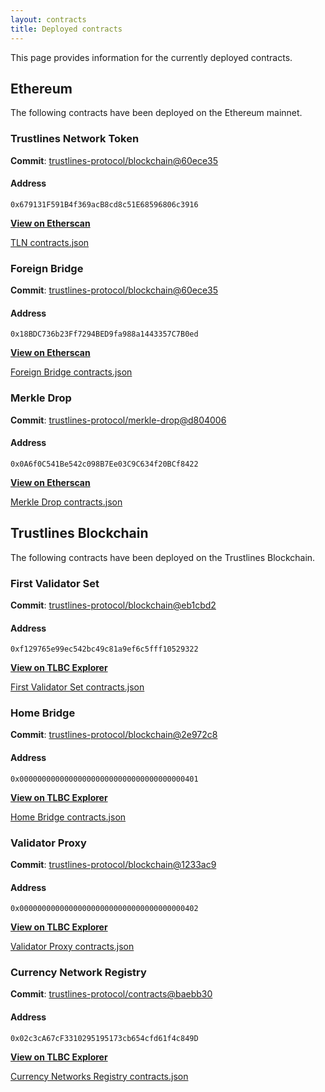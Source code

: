 ```yaml
---
layout: contracts
title: Deployed contracts
---
```


This page provides information for the currently deployed contracts.

## Ethereum

The following contracts have been deployed on the Ethereum mainnet.

### Trustlines Network Token

**Commit**: [trustlines-protocol/blockchain@60ece35](https://github.com/trustlines-protocol/blockchain/commit/60ece35a232b326f45e29cc8065d9942046852f5)

#### Address
`0x679131F591B4f369acB8cd8c51E68596806c3916`

**[View on Etherscan](https://etherscan.io/address/0x679131F591B4f369acB8cd8c51E68596806c3916)**

[TLN contracts.json](tln_contracts_json)

### Foreign Bridge

**Commit**: [trustlines-protocol/blockchain@60ece35](https://github.com/trustlines-protocol/blockchain/commit/60ece35a232b326f45e29cc8065d9942046852f5)

#### Address
`0x18BDC736b23Ff7294BED9fa988a1443357C7B0ed`

**[View on Etherscan](https://etherscan.io/address/0x18BDC736b23Ff7294BED9fa988a1443357C7B0ed)**

[Foreign Bridge contracts.json](foreign_bridge_contracts_json)

### Merkle Drop

**Commit**: [trustlines-protocol/merkle-drop@d804006](https://github.com/trustlines-protocol/merkle-drop/commit/d804006939f75c8d05a81d3ef083b7f74147bd81)

#### Address
`0x0A6f0C541Be542c098B7Ee03C9C634f20BCf8422`

**[View on Etherscan](https://etherscan.io/address/0x0a6f0c541be542c098b7ee03c9c634f20bcf8422)**

[Merkle Drop contracts.json](merkledrop_contracts_json)

## Trustlines Blockchain

The following contracts have been deployed on the Trustlines Blockchain.

### First Validator Set

**Commit**: [trustlines-protocol/blockchain@eb1cbd2](https://github.com/trustlines-protocol/blockchain/commit/eb1cbd2871b35b1c2ff97ce4da85b567b3c664c5)

#### Address
`0xf129765e99ec542bc49c81a9ef6c5fff10529322`

**[View on TLBC Explorer](https://explore.tlbc.trustlines.foundation/address/0xf129765e99ec542bc49c81a9ef6c5fff10529322/transactions)**

[First Validator Set contracts.json](validatorset1_contracts_json)

### Home Bridge

**Commit**: [trustlines-protocol/blockchain@2e972c8](https://github.com/trustlines-protocol/blockchain/commit/2e972c83ce1e8f82191f2dca6b95e08534d4e292)

#### Address
`0x0000000000000000000000000000000000000401`

**[View on TLBC Explorer](https://explore.tlbc.trustlines.foundation/address/0x0000000000000000000000000000000000000401/transactions)**

[Home Bridge contracts.json](home_bridge_contracts_json)

### Validator Proxy

**Commit**: [trustlines-protocol/blockchain@1233ac9](https://github.com/trustlines-protocol/blockchain/commit/1233ac93de0abcfacf52e013a70aae2dece68fd1)

#### Address
`0x0000000000000000000000000000000000000402`

**[View on TLBC Explorer](https://explore.tlbc.trustlines.foundation/address/0x0000000000000000000000000000000000000402/transactions)**

[Validator Proxy contracts.json](validator_proxy_contracts_json)

### Currency Network Registry

**Commit**: [trustlines-protocol/contracts@baebb30](https://github.com/trustlines-protocol/contracts/commit/baebb308d9ef868408c3449250aa9d963cc61d71)

#### Address
`0x02c3cA67cF3310295195173cb654cfd61f4c849D`

**[View on TLBC Explorer](https://explore.tlbc.trustlines.foundation/address/0x02c3ca67cf3310295195173cb654cfd61f4c849d/transactions)**

[Currency Networks Registry contracts.json](currency_networks_contracts_json)
